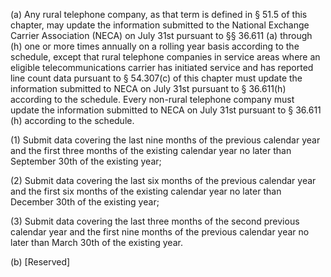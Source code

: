 (a) Any rural telephone company, as that term is defined in § 51.5 of this chapter, may update the information submitted to the National Exchange Carrier Association (NECA) on July 31st pursuant to §§ 36.611 (a) through (h) one or more times annually on a rolling year basis according to the schedule, except that rural telephone companies in service areas where an eligible telecommunications carrier has initiated service and has reported line count data pursuant to § 54.307(c) of this chapter must update the information submitted to NECA on July 31st pursuant to § 36.611(h) according to the schedule. Every non-rural telephone company must update the information submitted to NECA on July 31st pursuant to § 36.611 (h) according to the schedule.

(1) Submit data covering the last nine months of the previous calendar year and the first three months of the existing calendar year no later than September 30th of the existing year;

(2) Submit data covering the last six months of the previous calendar year and the first six months of the existing calendar year no later than December 30th of the existing year;

(3) Submit data covering the last three months of the second previous calendar year and the first nine months of the previous calendar year no later than March 30th of the existing year.

(b) [Reserved]

